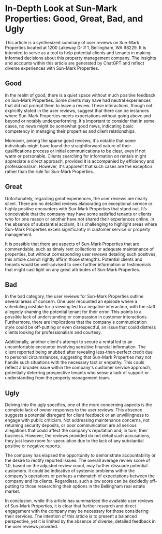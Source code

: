 # In-Depth Look at Sun-Mark Properties: Good, Great, Bad, and Ugly

This article is a synthesized summary of user reviews on Sun-Mark Properties located at 1200 Lakeway Dr # 1, Bellingham, WA 98229. It is intended to serve as a tool to help potential clients and tenants in making informed decisions about this property management company. The insights and accounts within this article are generated by ChatGPT and reflect diverse experiences with Sun-Mark Properties.

## Good

In the realm of good, there is a quiet space without much positive feedback on Sun-Mark Properties. Some clients may have had neutral experiences that did not prompt them to leave a review. These interactions, though not explicitly stated in the user reviews, suggest that there can be instances where Sun-Mark Properties meets expectations without going above and beyond or notably underperforming. It's important to consider that in some cases, no news might be somewhat good news, indicating basic competency in managing their properties and client relationships.

Moreover, among the sparse good reviews, it's notable that some individuals might have found the straightforward nature of their qualifications process or initial communications to be clear, even if not warm or personable. Clients searching for information on rentals might appreciate a direct approach, provided it is accompanied by efficiency and professionalism. However, it's apparent that such cases are the exception rather than the rule for Sun-Mark Properties.

## Great

Unfortunately, regarding great experiences, the user reviews are nearly silent. There are no detailed reviews elaborating on exceptional service or highly positive encounters with Sun-Mark Properties that stand out. It’s conceivable that the company may have some satisfied tenants or clients who for one reason or another have not shared their experiences online. In the absence of substantial acclaim, it is challenging to highlight areas where Sun-Mark Properties excels significantly in customer service or property management.

It is possible that there are aspects of Sun-Mark Properties that are commendable, such as timely rent collections or adequate maintenance of properties, but without corresponding user reviews detailing such positives, this article cannot rightly affirm those strengths. Potential clients and tenants would be well-advised to seek further information or testimonials that might cast light on any great attributes of Sun-Mark Properties.

## Bad

In the bad category, the user reviews for Sun-Mark Properties outline several areas of concern. One user recounted an episode where a scheduling mistake for a viewing led to a negative interaction, with the staff allegedly shaming the potential tenant for their error. This points to a possible lack of understanding or compassion in customer interactions. Furthermore, there are implications that the company's communication style could be off-putting or even disrespectful, an issue that could distress clients looking for professionalism and courtesy.

Additionally, another client's attempt to secure a rental led to an uncomfortable encounter involving sensitive financial information. The client reported being snubbed after revealing less-than-perfect credit due to personal circumstances, suggesting that Sun-Mark Properties may not handle such situations with the necessary tact or empathy. This could reflect a broader issue within the company's customer service approach, potentially deterring prospective tenants who sense a lack of support or understanding from the property management team.

## Ugly

Delving into the ugly specifics, one of the more concerning aspects is the complete lack of owner responses to the user reviews. This absence suggests a potential disregard for client feedback or an unwillingness to engage with public criticism. Not addressing maintenance concerns, not returning security deposits, or poor communication are all serious allegations that could affect the company's reputation and, in turn, their business. However, the reviews provided do not detail such accusations, they just leave room for speculation due to the lack of any substantial positive or negative reports.

The company has elapsed the opportunity to demonstrate accountability or the desire to rectify reported issues. The overall average review score of 1.0, based on the adjusted review count, may further dissuade potential customers. It could be indicative of systemic problems within the company's operations or perhaps a mismatch of expectations between the company and its clients. Regardless, such a low score can be decidedly off-putting to those researching their options in the Bellingham real estate market.

In conclusion, while this article has summarized the available user reviews of Sun-Mark Properties, it is clear that further research and direct engagement with the company may be necessary for those considering their services. The intention of this article is to present a balanced perspective, yet it is limited by the absence of diverse, detailed feedback in the user reviews provided.